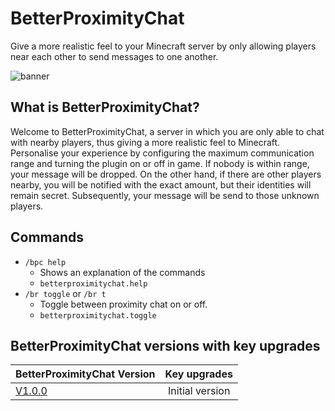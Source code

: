 # BetterProximityChat
Give a more realistic feel to your Minecraft server by only allowing players near each other to send messages to one another.

![banner](https://user-images.githubusercontent.com/37398740/126126830-565f1d63-f6ec-423f-9da0-bff15b1b24a7.png)
## What is BetterProximityChat?
Welcome to BetterProximityChat, a server in which you are only able to chat with nearby players, thus giving a more realistic feel to Minecraft. Personalise your experience by configuring the maximum communication range and turning the plugin on or off in game. If nobody is within range, your message will be dropped. On the other hand, if there are other players nearby, you will be notified with the exact amount, but their identities will remain secret. Subsequently, your message will be send to those unknown players.

## Commands
- `/bpc help`
  - Shows an explanation of the commands
  - `betterproximitychat.help`
- `/br toggle` or `/br t`
  - Toggle between proximity chat on or off.
  - `betterproximitychat.toggle`

## BetterProximityChat versions with key upgrades
| BetterProximityChat Version        | Key upgrades           | 
| ------------- |:-------------:| 
| [V1.0.0](https://github.com/BetterPluginsSpigot/BetterProximityChat/tree/v1.0.0)    | Initial version | 
